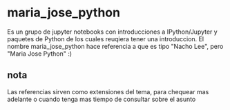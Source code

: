 # maria_jose_python
Es un grupo de jupyter notebooks con introducciones a IPython/Jupyter y paquetes de Python de los cuales reuqiera tener una introduccion.
El nombre maria_jose_python hace referencia a que es tipo "Nacho Lee", pero "Maria Jose Python"
:)


## nota
Las referencias sirven como extensiones del tema, para chequear mas adelante o cuando tenga mas tiempo de consultar sobre el asunto
